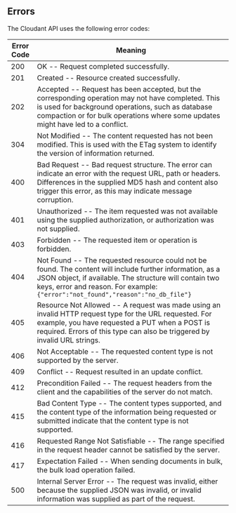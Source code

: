 ## Errors

The Cloudant API uses the following error codes:

Error Code | Meaning
---------- | -------
200 | OK -- Request completed successfully.
201 | Created -- Resource created successfully.
202 | Accepted -- Request has been accepted, but the corresponding operation may not have completed. This is used for background operations, such as database compaction or for bulk operations where some updates might have led to a conflict.
304 | Not Modified -- The content requested has not been modified. This is used with the ETag system to identify the version of information returned.
400 | Bad Request -- Bad request structure. The error can indicate an error with the request URL, path or headers. Differences in the supplied MD5 hash and content also trigger this error, as this may indicate message corruption.
401 | Unauthorized -- The item requested was not available using the supplied authorization, or authorization was not supplied.
403 | Forbidden -- The requested item or operation is forbidden.
404 | Not Found -- The requested resource could not be found. The content will include further information, as a JSON object, if available. The structure will contain two keys, error and reason. For example: `{"error":"not_found","reason":"no_db_file"}`
405 | Resource Not Allowed -- A request was made using an invalid HTTP request type for the URL requested. For example, you have requested a PUT when a POST is required. Errors of this type can also be triggered by invalid URL strings.
406 | Not Acceptable -- The requested content type is not supported by the server.
409 | Conflict -- Request resulted in an update conflict.
412 | Precondition Failed -- The request headers from the client and the capabilities of the server do not match.
415 | Bad Content Type -- The content types supported, and the content type of the information being requested or submitted indicate that the content type is not supported.
416 | Requested Range Not Satisfiable -- The range specified in the request header cannot be satisfied by the server.
417 | Expectation Failed -- When sending documents in bulk, the bulk load operation failed.
500 | Internal Server Error -- The request was invalid, either because the supplied JSON was invalid, or invalid information was supplied as part of the request.